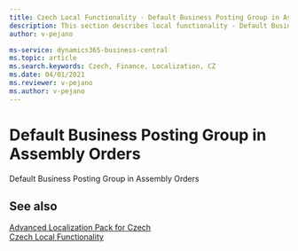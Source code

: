 ```yaml
---
title: Czech Local Functionality - Default Business Posting Group in Assembly Orders
description: This section describes local functionality - Default Business Posting Group in Assembly Orders in the Czech version of Business Central.
author: v-pejano

ms-service: dynamics365-business-central
ms.topic: article
ms.search.keywords: Czech, Finance, Localization, CZ
ms.date: 04/01/2021
ms.reviewer: v-pejano
ms.author: v-pejano
---
```


# Default Business Posting Group in Assembly Orders

Default Business Posting Group in Assembly Orders

## See also

[Advanced Localization Pack for Czech](ui-extensions-advanced-localization-pack-cz.md)  
[Czech Local Functionality](czech-local-functionality.md)  
